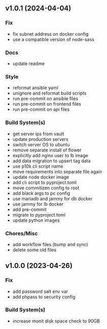 ## v1.0.1 (2024-04-04)

### Fix

- fix subnet address on docker config
- use a compatible version of node-sass

### Docs

- update readme

### Style

- reformat ansible yaml
- unignore and reformat build scripts
- run pre-commit on ansible files
- run pre-commit on frontend files
- run pre-commit on api files

### Build System(s)

- get server ips from vault
- update production servers
- switch server OS to ubuntu
- remove separate install of flower
- explicitly add nginx user to lb image
- add data migration to upsert tag data
- use p10k cli script name
- move requirements into separate file again
- update node docker image
- add cli script to pyproject.toml
- move commitizen config to root
- add black args to pc config
- use mariadb and jammy for db docker
- use jammy for lb docker
- add pre-commit
- migrate to pyproject.toml
- update python images

### Chores/Misc

- add workflow files (bump and sync)
- delete some old files

## v1.0.0 (2023-04-26)

### Fix

- add password salt env var
- add phpass to security config

### Build System(s)

- increase monit disk space check to 90GB
